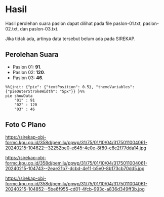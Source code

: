 # Hasil

Hasil perolehan suara paslon dapat dilihat pada file paslon-01.txt, paslon-02.txt, dan paslon-03.txt.

Jika tidak ada, artinya data tersebut belum ada pada SIREKAP.

## Perolehan Suara

 * Paslon 01: **91**.
 * Paslon 02: **120**.
 * Paslon 03: **46**.

```mermaid
%%{init: {"pie": {"textPosition": 0.5}, "themeVariables": {"pieOuterStrokeWidth": "5px"}} }%%
pie showData
    "01" : 91
    "02" : 120
    "03" : 46
```
## Foto C Plano

https://sirekap-obj-formc.kpu.go.id/358d/pemilu/ppwp/31/75/01/10/04/3175011004061-20240215-104622--32252be0-e645-4e0e-8f80-c8c2f77dda14.jpg

https://sirekap-obj-formc.kpu.go.id/358d/pemilu/ppwp/31/75/01/10/04/3175011004061-20240215-104743--2eae21b7-dcbd-4e11-b5e0-8b173cb70dd5.jpg

https://sirekap-obj-formc.kpu.go.id/358d/pemilu/ppwp/31/75/01/10/04/3175011004061-20240215-104852--5be6f955-cd01-4fcb-993c-a836d349ff3b.jpg
